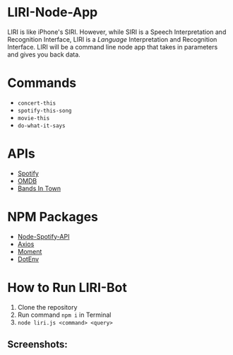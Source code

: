 # LIRI-Node-App
LIRI is like iPhone's SIRI. However, while SIRI is a Speech Interpretation and Recognition Interface, LIRI is a _Language_ Interpretation and Recognition Interface. LIRI will be a command line node app that takes in parameters and gives you back data.
# Commands
* `concert-this`
* `spotify-this-song`
* `movie-this`
* `do-what-it-says`
# APIs
* [Spotify](https://developer.spotify.com/)
* [OMDB](http://www.omdbapi.com)
* [Bands In Town](http://www.artists.bandsintown.com/bandsintown-api)
# NPM Packages
* [Node-Spotify-API](https://www.npmjs.com/package/node-spotify-api)
* [Axios](https://www.npmjs.com/package/axios)
* [Moment](https://www.npmjs.com/package/moment)
* [DotEnv](https://www.npmjs.com/package/dotenv)
# How to Run LIRI-Bot
1. Clone the repository
2. Run command `npm i` in Terminal
3. `node liri.js <command> <query>`

## Screenshots:
